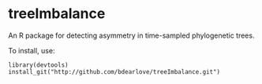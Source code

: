 treeImbalance
=============

An R package for detecting asymmetry in time-sampled phylogenetic trees.

To install, use:

```
library(devtools)
install_git("http://github.com/bdearlove/treeImbalance.git")
```
